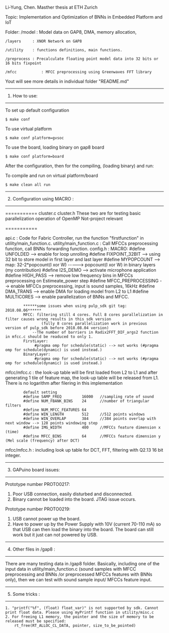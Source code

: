 Li-Yung, Chen. Masther thesis at ETH Zurich

Topic: Implementation and Optimization of BNNs in Embedded Platform and IoT

Folder:
	/model		: Model data on GAP8, DMA, memory allocation, 

	/layers		: XNOR Network on GAP8

	/utility	: functions definitions, main functions.

	/preprocess	: Precalculate floating point model data into 32 bits or 16 bits fixpoint

	/mfcc           : MFCC preprocessing using Greenwaves FFT library

Yout will see more details in individual folder "README.md"

--------------------------------------------------------------
1. How to use:
--------------------------------------------------------------
To set up default configuration

	$ make conf

To use virtual platform

	$ make conf platform=gvsoc

To use the board, loading binary on gap8 board

	$ make conf platform=board

After the configuration, then for the compiling, (loading binary) and run:

To compile and run on virtual platform/board

	$ make clean all run
	
------------------------------------------------------------
2. Configuration using MACRO :
------------------------------------------------------------	

===========
cluster.c
cluster.h
These two are for testing basic parallelization operation of OpenMP
Not-project relevant

===========


api.c					: Code for Fabric Controller, run the function "firstfunction" in utility/main_function.c.
utility/main_function.c : Call MFCCs preprocessing function, call BNNs forwarding function.
config.h				:
	MACRO:
		#define UNFOLDED       --> enable for loop unrolling
		#define FIXPOINT_32BIT --> using 32 bit to store model in first layer and last layer
		#define MYPOPCOUNT     --> map: 32-2*popcount(I xor W)  -----> popcount(I xor W) in binary layers (my contribution)
		#define I2S_DEMO       --> activate microphone application
		#define HIGH_PASS      --> remove low frequency bins in MFCCs preprocessing on Estimeate_power step
		#define MFCC_PREPROCESSING --> enable MFCCs preprocessing, input is sound samples, 16kHz
		#define DMA_TRANS --> enable DMA for loading model from L2 to L1 
		#define MULTICORES --> enable parallelization of BNNs and MFCC.



			******some issues when using pulp_sdk git tag: 2018.08.06******
			MFCC: filtering still 4 cores. Full 8 cores parallelization in filter causes wrong results in this sdk version
					(fully 8 cores parallelization work in previous version of pulp_sdk before 2018.08.04 version)
				--The number of barriers in Radix2FFT_DIF_args2 function in mfcc.c should be readuced to only 1.
			FirstLayer: 
				 #pragma omp for schedule(static) --> not works (#pragma omp for schedule(dynamic) is used instead.)
			BinaryLayer:
				 #pragma omp for schedule(static) --> not works (#pragma omp for schedule(dynamic) is used instead.)

mfcc/mfcc.c		   	    	: 
			the look-up table will be first loaded from L2 to L1 and after generating 1 tile of feature map, the look-up table will be released from L1. There is no logarithm after filering in this implementation


			default setting	
			#define SAMP_FREQ         16000   //sampling rate of sound
			#define NUM_FBANK_BINS    24	  //number of triangular filters
			#define NUM_MFCC_FEATURES 64
			#define WIN_LENGTH        512     //512 points windows
			#define WIN_OVERLAP       384     //384 points overlap with next window --> 128 points windowing step
			#define IMG_WIDTH         400     //MFCCs feature dimension x (time)
			#define MFCC_BINS         64      //MFCCs feature dimension y (Mel scale (frequency) after DCT)

mfcc/mfcc.h		   	    	: 
			including look up table for DCT, FFT, filtering with Q2.13 16 bit integer.


--------------------------------------------------------------
3. GAPuino board issues:
--------------------------------------------------------------
Prototype number PROTO0217:
1. Poor USB connection, easily disturbed and disconnected.
2. Binary cannot be loaded into the board. JTAG issue occurs.

Prototype number PROTO0219:
1. USB cannot power up the board.
2. Have to power up by the Power Supply with 10V (current 70-110 mA) so that USB can then load the binary into the board. The board can still work but it just can not powered by USB.

--------------------------------------------------------------
4. Other files in /gap8 :
--------------------------------------------------------------
There are many testing data in /gap8 folder.
Basically, including one of the input data in utility/main_function.c  (sound samples with MFCC preprocessing and BNNs /or preprocessed MFCCs features with BNNs only), then we can test with sound sample input/ MFCCs feature input.

--------------------------------------------------------------
5. Some tricks :
--------------------------------------------------------------

	1. "printf("%f", (float) float_var)" is not supported by sdk. Cannot print float data. Please using myPrintf function in utility/misc.c
	2. For freeing L1 memory, the pointer and the size of memory to be released must be specified:
		rt_free(RT_ALLOC_CL_DATA, pointer, size_to_be_pointed)

